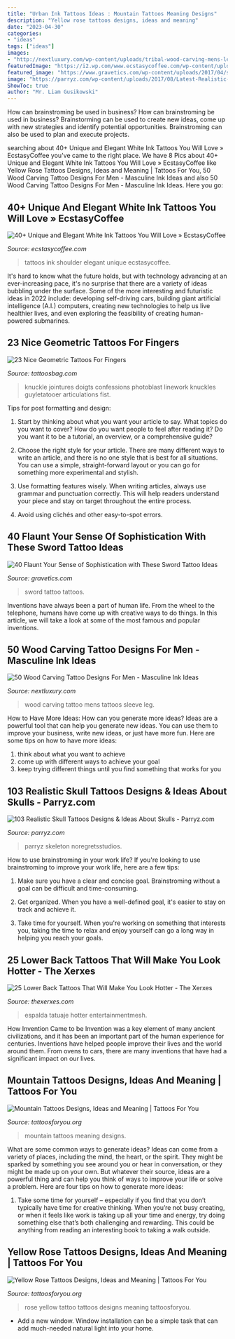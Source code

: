 ```yaml
---
title: "Urban Ink Tattoos Ideas : Mountain Tattoos Meaning Designs"
description: "Yellow rose tattoos designs, ideas and meaning"
date: "2023-04-30"
categories:
- "ideas"
tags: ["ideas"]
images:
- "http://nextluxury.com/wp-content/uploads/tribal-wood-carving-mens-leg-sleeve-tattoos.jpg"
featuredImage: "https://i2.wp.com/www.ecstasycoffee.com/wp-content/uploads/2016/10/Rose-Gripped-Shoulder.jpg"
featured_image: "https://www.gravetics.com/wp-content/uploads/2017/04/sword-swordtattoo-tattoo-gotatattoo-inked-tattoos.jpg"
image: "https://parryz.com/wp-content/uploads/2017/08/Latest-Realistic-Skull-Tattoos.jpg"
ShowToc: true
author: "Mr. Liam Gusikowski"
---
```



How can brainstroming be used in business?
How can brainstroming be used in business? Brainstorming can be used to create new ideas, come up with new strategies and identify potential opportunities. Brainstroming can also be used to plan and execute projects.

	

		
searching about 40+ Unique and Elegant White Ink Tattoos You Will Love » EcstasyCoffee you've came to the right place. We have 8 Pics about 40+ Unique and Elegant White Ink Tattoos You Will Love » EcstasyCoffee like Yellow Rose Tattoos Designs, Ideas and Meaning | Tattoos For You, 50 Wood Carving Tattoo Designs For Men - Masculine Ink Ideas and also 50 Wood Carving Tattoo Designs For Men - Masculine Ink Ideas. Here you go:
		
    
## 40+ Unique And Elegant White Ink Tattoos You Will Love » EcstasyCoffee

<img loading=lazy src="https://i2.wp.com/www.ecstasycoffee.com/wp-content/uploads/2016/10/Rose-Gripped-Shoulder.jpg" onerror="this.onerror=null;this.src='https://tse3.mm.bing.net/th?id=OIP.Mj5bMmylK6tIckox8CjY2wHaJ4&amp;pid=15.1';" alt="40+ Unique and Elegant White Ink Tattoos You Will Love » EcstasyCoffee">

_Source: ecstasycoffee.com_

>tattoos ink shoulder elegant unique ecstasycoffee. 

	

It's hard to know what the future holds, but with technology advancing at an ever-increasing pace, it's no surprise that there are a variety of ideas bubbling under the surface. Some of the more interesting and futuristic ideas in 2022 include: developing self-driving cars, building giant artificial intelligence (A.I.) computers, creating new technologies to help us live healthier lives, and even exploring the feasibility of creating human-powered submarines.

    
## 23 Nice Geometric Tattoos For Fingers

<img loading=lazy src="https://www.tattoosbag.com/wp-content/uploads/2016/08/Geometric-Tattoo-9-FT113TB113.jpg" onerror="this.onerror=null;this.src='https://tse4.mm.bing.net/th?id=OIP.YvS4-a3P3YdOfG4Rt4T7yAHaJ4&amp;pid=15.1';" alt="23 Nice Geometric Tattoos For Fingers">

_Source: tattoosbag.com_

>knuckle jointures doigts confessions photoblast linework knuckles guyletatooer articulations fist. 

	

Tips for post formatting and design:
1. Start by thinking about what you want your article to say. What topics do you want to cover? How do you want people to feel after reading it? Do you want it to be a tutorial, an overview, or a comprehensive guide?
2. Choose the right style for your article. There are many different ways to write an article, and there is no one style that is best for all situations. You can use a simple, straight-forward layout or you can go for something more experimental and stylish.

3. Use formatting features wisely. When writing articles, always use grammar and punctuation correctly. This will help readers understand your piece and stay on target throughout the entire process.

4. Avoid using clichés and other easy-to-spot errors.

    
## 40 Flaunt Your Sense Of Sophistication With These Sword Tattoo Ideas

<img loading=lazy src="https://www.gravetics.com/wp-content/uploads/2017/04/sword-swordtattoo-tattoo-gotatattoo-inked-tattoos.jpg" onerror="this.onerror=null;this.src='https://tse4.mm.bing.net/th?id=OIP.2SzfTgEg9V93c6sNwk9S4wHaHa&amp;pid=15.1';" alt="40 Flaunt Your Sense of Sophistication with These Sword Tattoo Ideas">

_Source: gravetics.com_

>sword tattoo tattoos. 

	

Inventions have always been a part of human life. From the wheel to the telephone, humans have come up with creative ways to do things. In this article, we will take a look at some of the most famous and popular inventions.

    
## 50 Wood Carving Tattoo Designs For Men - Masculine Ink Ideas

<img loading=lazy src="http://nextluxury.com/wp-content/uploads/tribal-wood-carving-mens-leg-sleeve-tattoos.jpg" onerror="this.onerror=null;this.src='https://tse3.mm.bing.net/th?id=OIP.aY_nyaqStSv4Mv5tMInjDAHaHb&amp;pid=15.1';" alt="50 Wood Carving Tattoo Designs For Men - Masculine Ink Ideas">

_Source: nextluxury.com_

>wood carving tattoo mens tattoos sleeve leg. 

	

How to Have More Ideas: How can you generate more ideas?
Ideas are a powerful tool that can help you generate new ideas. You can use them to improve your business, write new ideas, or just have more fun. Here are some tips on how to have more ideas: 
1. think about what you want to achieve 
2. come up with different ways to achieve your goal 
3. keep trying different things until you find something that works for you 

    
## 103 Realistic Skull Tattoos Designs &amp; Ideas About Skulls - Parryz.com

<img loading=lazy src="https://parryz.com/wp-content/uploads/2017/08/Latest-Realistic-Skull-Tattoos.jpg" onerror="this.onerror=null;this.src='https://tse3.mm.bing.net/th?id=OIP.j9pe1WkEvgCyx6Rz9AR6pwHaLH&amp;pid=15.1';" alt="103 Realistic Skull Tattoos Designs &amp; Ideas About Skulls - Parryz.com">

_Source: parryz.com_

>parryz skeleton noregretsstudios. 

	

How to use brainstroming in your work life?
If you're looking to use brainstroming to improve your work life, here are a few tips:
1. Make sure you have a clear and concise goal. Brainstroming without a goal can be difficult and time-consuming.

2. Get organized. When you have a well-defined goal, it's easier to stay on track and achieve it.

3. Take time for yourself. When you're working on something that interests you, taking the time to relax and enjoy yourself can go a long way in helping you reach your goals.

    
## 25 Lower Back Tattoos That Will Make You Look Hotter - The Xerxes

<img loading=lazy src="https://www.thexerxes.com/wp-content/uploads/2016/03/Lower-Back-Tattoos-Gallery.jpg" onerror="this.onerror=null;this.src='https://tse1.mm.bing.net/th?id=OIP.w2RyHhPEq-QHJq6WQUmUrQHaLG&amp;pid=15.1';" alt="25 Lower Back Tattoos That Will Make You Look Hotter - The Xerxes">

_Source: thexerxes.com_

>espalda tatuaje hotter entertainmentmesh. 

	

How Invention Came to be
Invention was a key element of many ancient civilizations, and it has been an important part of the human experience for centuries. Inventions have helped people improve their lives and the world around them. From ovens to cars, there are many inventions that have had a significant impact on our lives.

    
## Mountain Tattoos Designs, Ideas And Meaning | Tattoos For You

<img loading=lazy src="https://www.tattoosforyou.org/wp-content/uploads/2016/05/Mountain-Tattoos.jpg" onerror="this.onerror=null;this.src='https://tse2.mm.bing.net/th?id=OIP.cVexk71zmSXMzuauNEnTeQHaLH&amp;pid=15.1';" alt="Mountain Tattoos Designs, Ideas and Meaning | Tattoos For You">

_Source: tattoosforyou.org_

>mountain tattoos meaning designs. 

	

What are some common ways to generate ideas?
Ideas can come from a variety of places, including the mind, the heart, or the spirit. They might be sparked by something you see around you or hear in conversation, or they might be made up on your own. But whatever their source, ideas are a powerful thing and can help you think of ways to improve your life or solve a problem. Here are four tips on how to generate more ideas: 
1. Take some time for yourself – especially if you find that you don’t typically have time for creative thinking. When you’re not busy creating, or when it feels like work is taking up all your time and energy, try doing something else that’s both challenging and rewarding. This could be anything from reading an interesting book to taking a walk outside. 

    
## Yellow Rose Tattoos Designs, Ideas And Meaning | Tattoos For You

<img loading=lazy src="https://www.tattoosforyou.org/wp-content/uploads/2016/05/Yellow-Rose-Tattoo-Images.jpg" onerror="this.onerror=null;this.src='https://tse4.mm.bing.net/th?id=OIP.qo8VKVOx5RrjqQn7BoBIUAHaJ-&amp;pid=15.1';" alt="Yellow Rose Tattoos Designs, Ideas and Meaning | Tattoos For You">

_Source: tattoosforyou.org_

>rose yellow tattoo tattoos designs meaning tattoosforyou. 

	

- Add a new window. Window installation can be a simple task that can add much-needed natural light into your home.

